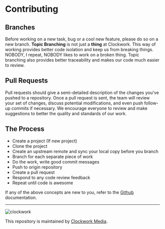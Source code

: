 # Contributing

## Branches

Before working on a new task, bug or a cool new feature, please do so on a new branch. 
**Topic Branching** is not just a **thing** at Clockwork. This way of working 
provides better code isolation and keep us from breaking things. NOBODY, I repeat, 
NOBODY likes to work on a broken thing.
Topic branching also provides better traceability and makes our code much easier to review.

## Pull Requests

Pull requests should give a semi-detailed description of the changes you've pushed to a repository. 
Once a pull request is sent, the team will review your set of changes, 
discuss potential modifications, and even push follow-up commits if necessary.
We encourage everyone to review and make suggestions to better the quality and standards of our work.

## The Process

- Create a project (If new project)
- Clone the project
- Create an upstream remote and sync your local copy before you branch
- Branch for each separate piece of work
- Do the work, write good commit messages
- Push to origin repository
- Create a pull request
- Respond to any code review feedback
- Repeat until code is awesome

If any of the above concepts are new to you, refer to the [Github](https://help.github.com/categories/collaborating-with-issues-and-pull-requests/) documentation.

---

![clockwork](http://apps.clockworkmedia.co.za/github/assets/logos/logo.png)

This repository is maintained by [Clockwork Media](//www.clockworkmedia.co.za).